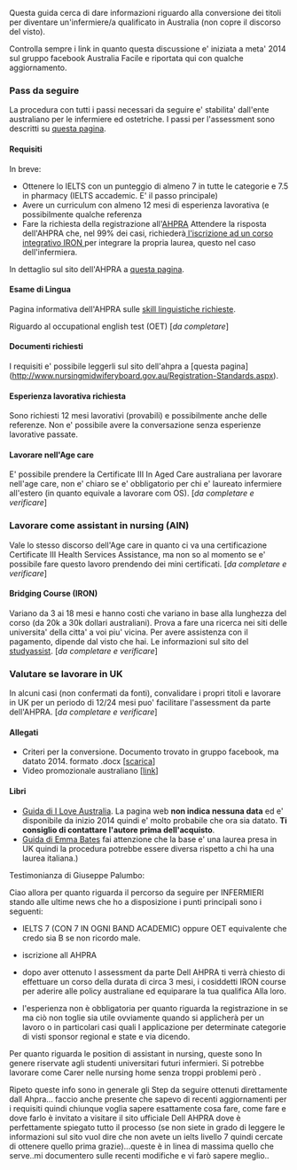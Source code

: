 Questa guida cerca di dare informazioni riguardo alla conversione dei titoli per diventare un'infermiere/a qualificato in Australia (non copre il discorso del visto).

Controlla sempre i link in quanto questa discussione e' iniziata a meta' 2014 sul gruppo facebook Australia Facile e riportata qui con qualche aggiornamento.

### Pass da seguire
La procedura con tutti i passi necessari da seguire e' stabilita' dall'ente australiano per le infermiere ed ostetriche. I passi per l'assessment sono descritti su [questa pagina](http://www.nursingmidwiferyboard.gov.au/Registration-and-Endorsement/International/Assessment-stages.aspx).

#### Requisiti
In breve:

* Ottenere lo IELTS con un punteggio di almeno 7 in tutte le categorie e 7.5 in pharmacy (IELTS accademic. E' il passo principale)
* Avere un curriculum con almeno 12 mesi di esperienza lavorativa (e possibilmente qualche referenza
* Fare la richiesta della registrazione all'[AHPRA](http://www.ahpra.gov.au)
Attendere la risposta dell'AHPRA che, nel 99% dei casi, richiederà[ l'iscrizione ad un corso integrativo IRON ](http://latrobe.custhelp.com/app/answers/detail/a_id/915/~/nursing---iron-program) per integrare la propria laurea, questo nel caso dell'infermiera.

In dettaglio sul sito dell'AHPRA a [questa pagina](http://www.nursingmidwiferyboard.gov.au/Registration-and-Endorsement/International/Meeting-the-registration-requirements.aspx).

#### Esame di Lingua
Pagina informativa dell'AHPRA sulle [skill linguistiche richieste](http://www.nursingmidwiferyboard.gov.au/Codes-Guidelines-Statements/FAQ/faq-english-language-skills.aspx).

Riguardo al occupational english test (OET) [*da completare*]

#### Documenti richiesti
I requisiti e' possibile leggerli sul sito dell'ahpra a [questa pagina] (http://www.nursingmidwiferyboard.gov.au/Registration-Standards.aspx).

#### Esperienza lavorativa richiesta
Sono richiesti 12 mesi lavorativi (provabili) e possibilmente anche delle referenze. Non e' possibile avere la conversazione senza esperienze lavorative passate.

#### Lavorare nell'Age care
E' possibile prendere la Certificate III In Aged Care australiana per lavorare nell'age care, non e' chiaro se e' obbligatorio per chi e' laureato infermiere all'estero (in quanto equivale a lavorare com OS). [*da completare e verificare*]

### Lavorare come assistant in nursing (AIN)
Vale lo stesso discorso dell'Age care in quanto ci va una certificazione Certificate III Health Services Assistance, ma non so al momento se e' possibile fare questo lavoro prendendo dei mini certificati. 
[*da completare e verificare*]

#### Bridging Course (IRON)
Variano da 3 ai 18 mesi e hanno costi che variano in base alla lunghezza del corso (da 20k a 30k dollari australiani). Prova a fare una ricerca nei siti delle universita' della citta' a voi piu' vicina. Per avere assistenza con il pagamento, dipende dal visto che hai. Le informazioni sul sito del [studyassist](http://studyassist.gov.au/sites/StudyAssist/).
[*da completare e verificare*]

### Valutare se lavorare in UK
In alcuni casi (non confermati da fonti), convalidare i propri titoli e lavorare in UK per un periodo di 12/24 mesi puo' facilitare l'assessment da parte dell'AHPRA. 
[*da completare e verificare*]

#### Allegati
* Criteri per la conversione. Documento trovato in gruppo facebook, ma datato 2014. formato .docx [[scarica](https://dl.dropboxusercontent.com/u/1379454/AF/infermieri_australia_2014.docx)]
* Video promozionale australiano [[link](https://www.youtube.com/watch?v=XsjNXWIW28w)]

#### Libri

* [Guida di I Love Australia](http://www.iloveaustralia.it/guida-per-vivere-lavorare-come-infermiere-in-australia/). La pagina web  **non indica nessuna data** ed e' disponibile da inizio 2014 quindi e' molto probabile che ora sia datato. **Ti consiglio di contattare l'autore prima dell'acquisto**.
* [Guida di Emma Bates](http://www.nursingaustralia.info/about_emma_bates.html) fai attenzione che la base e' una laurea presa in UK quindi la procedura potrebbe essere diversa rispetto a chi ha una laurea italiana.)


Testimonianza di Giuseppe Palumbo:

Ciao allora per quanto riguarda il percorso da seguire per INFERMIERI stando alle ultime news che ho a disposizione i punti principali sono i seguenti: 

* IELTS 7 (CON 7 IN OGNI BAND ACADEMIC) oppure OET equivalente che credo sia B se non ricordo male.
* iscrizione all AHPRA
* dopo aver ottenuto l assessment da parte Dell AHPRA ti verrà chiesto di effettuare un corso della durata di circa 3 mesi, i cosiddetti IRON course per aderire alle policy australiane ed equiparare la tua qualifica Alla loro.

* l'esperienza non è obbligatoria per quanto riguarda la registrazione in se ma ciò non toglie sia utile ovviamente quando si applicherà per un lavoro o in particolari casi quali l applicazione per determinate categorie di visti sponsor regional e state e via dicendo.

Per quanto riguarda le position di assistant in nursing, queste sono In genere riservate agli studenti universitari futuri infermieri. Si potrebbe lavorare come Carer nelle nursing home senza troppi problemi però .

Ripeto queste info sono in generale gli Step da seguire ottenuti direttamente dall Ahpra... faccio anche presente che sapevo di recenti aggiornamenti per i requisiti quindi chiunque voglia sapere esattamente cosa fare, come fare e dove farlo è invitato a visitare il sito ufficiale Dell AHPRA dove è perfettamente spiegato tutto il processo (se non siete in grado di leggere le informazioni sul sito vuol dire che non avete un ielts livello 7 quindi cercate di ottenere quello prima grazie)...queste è in linea di massima quello che serve..mi documentero sulle recenti modifiche e vi farò sapere meglio..



